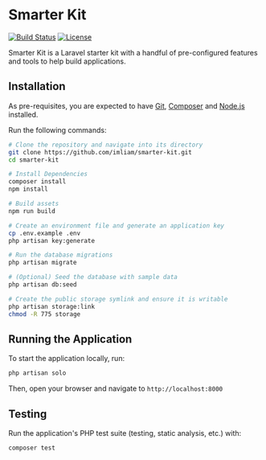 # Smarter Kit

<p>
<a href="https://github.com/imliam/smarter-kit/actions"><img src="https://github.com/imliam/smarter-kit/workflows/tests/badge.svg" alt="Build Status"></a>
<a href="https://github.com/imliam/smarter-kit/blob/main/LICENSE.md"><img src="https://img.shields.io/badge/License-MIT-blue.svg" alt="License"></a>
</p>

Smarter Kit is a Laravel starter kit with a handful of pre-configured features and tools to help build applications.

## Installation

As pre-requisites, you are expected to have [Git](https://git-scm.com/), [Composer](https://getcomposer.org/) and [Node.js](https://nodejs.org/) installed.

Run the following commands:

```sh
# Clone the repository and navigate into its directory
git clone https://github.com/imliam/smarter-kit.git
cd smarter-kit

# Install Dependencies
composer install
npm install

# Build assets
npm run build

# Create an environment file and generate an application key
cp .env.example .env
php artisan key:generate

# Run the database migrations
php artisan migrate

# (Optional) Seed the database with sample data
php artisan db:seed

# Create the public storage symlink and ensure it is writable
php artisan storage:link
chmod -R 775 storage
```

## Running the Application

To start the application locally, run:

```sh
php artisan solo
```

Then, open your browser and navigate to `http://localhost:8000`

## Testing

Run the application's PHP test suite (testing, static analysis, etc.) with:

```sh
composer test
```
